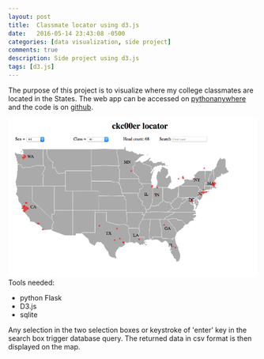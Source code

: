 ```yaml
---
layout: post
title:  Classmate locator using d3.js
date:   2016-05-14 23:43:08 -0500
categories: [data visualization, side project]
comments: true
description: Side project using d3.js
tags: [d3.js]
---
```


The purpose of this project is to visualize where my college classmates are located in the States. 
The web app can be accessed on [pythonanywhere][ckc] and the code is on [github][git]. 
  <div class="wrapper">
    <div class="footer-col-wrapper">
      <div class="footer-col footer-col-1">
        <img src='/assets/ckc00.png'>
      </div>
      <div class="footer-col footer-col-1">
      Tools needed:
      <ul>
      <li> python Flask </li>
      <li>D3.js</li>
      <li>sqlite</li>
      </ul>
      Any selection in the two selection boxes or keystroke of 'enter' key in the search box trigger database query. 
      The returned data in csv format is then displayed on the map.  
      </div>
    </div>
  </div>

[ckc]: http://nos.pythonanywhere.com/
[git]: https://github.com/nosarthur
